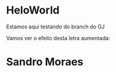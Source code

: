 # HeloWorld

Estamos aqui testando do branch do GJ

Vamos ver o efeito desta letra aumentada:

# Sandro Moraes
